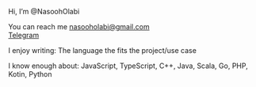 Hi, I’m @NasoohOlabi  <br/>

You can reach me nasooholabi@gmail.com  <br/>
[Telegram](https://t.me/Nasooholabi)

I enjoy writing:
The language the fits the project/use case

I know enough about:
JavaScript, TypeScript, C++, Java, Scala, Go, PHP, Kotin, Python
